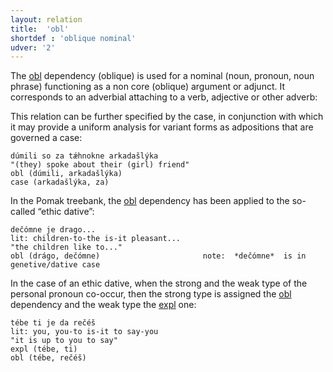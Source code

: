 ```yaml
---
layout: relation
title:  'obl'
shortdef : 'oblique nominal'
udver: '2'
---  
```


The [obl]() dependency (oblique) is used for a nominal (noun, pronoun, noun phrase) functioning as a non core (oblique) argument or adjunct. It corresponds to an adverbial attaching to a verb, adjective or other adverb: 

This relation can be further specified by the case, in conjunction with which it may provide a uniform analysis for variant forms as adpositions that are governed a case: 
~~~ sdparse
dúmili so za tǽhnokne arkadašlýka 
"(they) spoke about their (girl) friend"               
obl (dúmili, arkadašlýka)
case (arkadašlýka, za)    
~~~

In the Pomak treebank, the [obl]() dependency  has been applied to the so-called “ethic dative”:
~~~ sdparse
dečómne je drago... 
lit: children-to-the is-it pleasant...
"the children like to..." 
obl (drágo, dečómne)                       note:  *dečómne*  is in genetive/dative case
~~~

In the case of an ethic dative, when the strong and the weak type of the personal pronoun co-occur, then the strong type is assigned the [obl]() dependency  and the weak type the [expl]() one: 

~~~ sdparse
tébe ti je da rečéš 
lit: you, you-to is-it to say-you
"it is up to you to say" 
expl (tébe, ti)
obl (tébe, rečéš)
~~~
